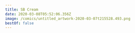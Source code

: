 ```yaml
---
title: SB Cream
date: 2020-03-08T05:52:06.356Z
image: /comics/untitled_artwork-2020-03-07t215528.493.png
bestOf: false
---
```

